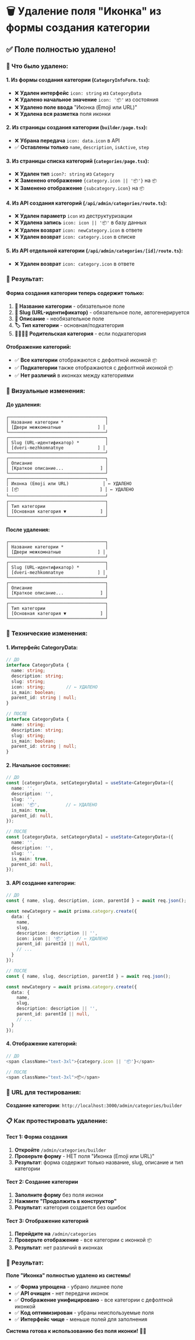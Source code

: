 # 🗑️ Удаление поля "Иконка" из формы создания категории

## ✅ **Поле полностью удалено!**

### 🎯 **Что было удалено:**

#### **1. Из формы создания категории (`CategoryInfoForm.tsx`):**
- ❌ **Удален интерфейс** `icon: string` из `CategoryData`
- ❌ **Удалено начальное значение** `icon: '📦'` из состояния
- ❌ **Удалено поле ввода** "Иконка (Emoji или URL)"
- ❌ **Удалена вся разметка** поля иконки

#### **2. Из страницы создания категории (`builder/page.tsx`):**
- ❌ **Убрана передача** `icon: data.icon` в API
- ✅ **Оставлены только** `name`, `description`, `isActive`, `step`

#### **3. Из страницы списка категорий (`categories/page.tsx`):**
- ❌ **Удален тип** `icon?: string` из `Category`
- ❌ **Заменено отображение** `{category.icon || '📦'}` на `📦`
- ❌ **Заменено отображение** `{subcategory.icon}` на `📦`

#### **4. Из API создания категорий (`/api/admin/categories/route.ts`):**
- ❌ **Удален параметр** `icon` из деструктуризации
- ❌ **Удалена запись** `icon: icon || '📦'` в базу данных
- ❌ **Удален возврат** `icon: newCategory.icon` в ответе
- ❌ **Удален возврат** `icon: category.icon` в списке

#### **5. Из API отдельной категории (`/api/admin/categories/[id]/route.ts`):**
- ❌ **Удален возврат** `icon: category.icon` в ответе

### 🔄 **Результат:**

#### **Форма создания категории теперь содержит только:**
1. **📝 Название категории** - обязательное поле
2. **🔗 Slug (URL-идентификатор)** - обязательное поле, автогенерируется
3. **📄 Описание** - необязательное поле
4. **🏷️ Тип категории** - основная/подкатегория
5. **👨‍👩‍👧‍👦 Родительская категория** - если подкатегория

#### **Отображение категорий:**
- ✅ **Все категории** отображаются с дефолтной иконкой `📦`
- ✅ **Подкатегории** также отображаются с дефолтной иконкой `📦`
- ✅ **Нет различий** в иконках между категориями

### 🎨 **Визуальные изменения:**

#### **До удаления:**
```
┌─────────────────────────────────────┐
│ Название категории *                │
│ [Двери межкомнатные              ] │
└─────────────────────────────────────┘
┌─────────────────────────────────────┐
│ Slug (URL-идентификатор) *          │
│ [dveri-mezhkomnatnye             ] │
└─────────────────────────────────────┘
┌─────────────────────────────────────┐
│ Описание                            │
│ [Краткое описание...              ] │
└─────────────────────────────────────┘
┌─────────────────────────────────────┐
│ Иконка (Emoji или URL)             │ ← УДАЛЕНО
│ [📦                               ] │ ← УДАЛЕНО
└─────────────────────────────────────┘
┌─────────────────────────────────────┐
│ Тип категории                       │
│ [Основная категория ▼             ] │
└─────────────────────────────────────┘
```

#### **После удаления:**
```
┌─────────────────────────────────────┐
│ Название категории *                │
│ [Двери межкомнатные              ] │
└─────────────────────────────────────┘
┌─────────────────────────────────────┐
│ Slug (URL-идентификатор) *          │
│ [dveri-mezhkomnatnye             ] │
└─────────────────────────────────────┘
┌─────────────────────────────────────┐
│ Описание                            │
│ [Краткое описание...              ] │
└─────────────────────────────────────┘
┌─────────────────────────────────────┐
│ Тип категории                       │
│ [Основная категория ▼             ] │
└─────────────────────────────────────┘
```

### 🔧 **Технические изменения:**

#### **1. Интерфейс CategoryData:**
```typescript
// ДО
interface CategoryData {
  name: string;
  description: string;
  slug: string;
  icon: string;        // ← УДАЛЕНО
  is_main: boolean;
  parent_id: string | null;
}

// ПОСЛЕ
interface CategoryData {
  name: string;
  description: string;
  slug: string;
  is_main: boolean;
  parent_id: string | null;
}
```

#### **2. Начальное состояние:**
```typescript
// ДО
const [categoryData, setCategoryData] = useState<CategoryData>({
  name: '',
  description: '',
  slug: '',
  icon: '📦',          // ← УДАЛЕНО
  is_main: true,
  parent_id: null,
});

// ПОСЛЕ
const [categoryData, setCategoryData] = useState<CategoryData>({
  name: '',
  description: '',
  slug: '',
  is_main: true,
  parent_id: null,
});
```

#### **3. API создание категории:**
```typescript
// ДО
const { name, slug, description, icon, parentId } = await req.json();

const newCategory = await prisma.category.create({
  data: {
    name,
    slug,
    description: description || '',
    icon: icon || '📦',    // ← УДАЛЕНО
    parent_id: parentId || null,
    // ...
  }
});

// ПОСЛЕ
const { name, slug, description, parentId } = await req.json();

const newCategory = await prisma.category.create({
  data: {
    name,
    slug,
    description: description || '',
    parent_id: parentId || null,
    // ...
  }
});
```

#### **4. Отображение категорий:**
```typescript
// ДО
<span className="text-3xl">{category.icon || '📦'}</span>

// ПОСЛЕ
<span className="text-3xl">📦</span>
```

### 🚀 **URL для тестирования:**
**Создание категории**: `http://localhost:3000/admin/categories/builder`

### 📋 **Как протестировать удаление:**

#### **Тест 1: Форма создания**
1. **Откройте** `/admin/categories/builder`
2. **Проверьте форму** - НЕТ поля "Иконка (Emoji или URL)"
3. **Результат**: форма содержит только название, slug, описание и тип категории

#### **Тест 2: Создание категории**
1. **Заполните форму** без поля иконки
2. **Нажмите "Продолжить в конструктор"**
3. **Результат**: категория создается без ошибок

#### **Тест 3: Отображение категорий**
1. **Перейдите на** `/admin/categories`
2. **Проверьте отображение** - все категории с иконкой `📦`
3. **Результат**: нет различий в иконках

### 🎉 **Результат:**

**Поле "Иконка" полностью удалено из системы!**

- ✅ **Форма упрощена** - убрано лишнее поле
- ✅ **API очищен** - нет передачи иконок
- ✅ **Отображение унифицировано** - все категории с дефолтной иконкой
- ✅ **Код оптимизирован** - убраны неиспользуемые поля
- ✅ **Интерфейс чище** - меньше полей для заполнения

**Система готова к использованию без поля иконки!** 🎨✨




